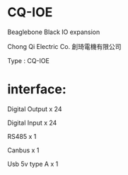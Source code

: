 # CQ-IOE
Beaglebone Black IO expansion

Chong Qi Electric Co. 創琦電機有限公司

Type :  CQ-IOE

# interface:

Digital Output x 24

Digital Input x 24

RS485 x 1

Canbus x 1

Usb 5v type A x 1
